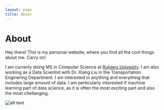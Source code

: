 ```yaml
---
layout: page
title: About
---
```


# About

<p class="message">
  Hey there! This is my personal website, where you find all the cool things about me. Carry on!
</p>

I am currenly doing MS in Computer Science at [Rutgers Univesity](rutgers.edu). I am also working as a Data Scientist with Dr. Xiang Liu in the Transportation Enginering Department. I am interested in anything and everything that includes large amount of data. I am perticularly interested if machine learning part of data science, as it is often the most exciting part and also the most chellanging. 

![alt text](xitizzz.github.io/img/ks.jpg "A picture of me")
